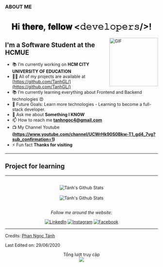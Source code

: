 













<h3 align="left">ABOUT ME </h3>
<p align="left">
</p>



<div align="center">
<h1> 𝐇i 𝐭𝐡𝐞𝐫𝐞, 𝐟𝐞𝐥𝐥𝐨𝐰 <𝚍𝚎𝚟𝚎𝚕𝚘𝚙𝚎𝚛𝚜/>! </h1>
</div>

<img align="right" alt="GIF" height="160px" src="https://media.giphy.com/media/ES4Vcv8zWfIt2/giphy.gif" />

## I'm a Software Student at the HCMUE
- 📚 I’m currently working on **HCM CITY UNIVERSITY OF EDUCATION**
- 👨‍💻 All of my projects are available at [https://github.com/TanhGL/](https://github.com/TanhGL/)
- 📚 I’m currently learning everything about Frontend and Backend technologies 😍
- 🎯 Future Goals: Learn more technologies - Learning to become a full-stack developer.
- 💬 Ask me about **Something I KNOW**
- 📫 How to reach me **tanhngoc4@gmail.com**
- 📺 My Channel Youtube **(https://www.youtube.com/channel/UCWrHk90S0Bkw-T1_gd4_7vg?sub_confirmation=1)**
- ⚡ Fun fact **Thanks for visiting**


---

## Project for learning


---

<div align="center">
</br>
<img align="center" src="https://github-readme-stats.vercel.app/api?username=TanhGL&include_all_commits=true&count_private=true&show_icons=true&line_height=20&title_color=D93A7C&icon_color=F7D747&text_color=A9FEF7&bg_color=0,000000,141321" alt="Tánh's Github Stats">
</br>
</br>

<img align="center" src="https://github-readme-stats.vercel.app/api/top-langs/?username=tanhgl&theme=tokyonight&langs_count=6&layout=compact&hide=tsql,html,pug,css" alt="Tánh's Github Stats">

</br>
</br>

<i>Follow me around the website:</i><br>

<a href="#" target="_blank"><img src="https://img.shields.io/badge/LinkedIn-%230077B5.svg?&style=flat-square&logo=linkedin&logoColor=white" alt="LinkedIn"></a>
<a href="https://www.instagram.com/pnt_kz00/" target="_blank"><img src="https://img.shields.io/badge/Instagram-%23E4405F.svg?&style=flat-square&logo=instagram&logoColor=white" alt="Instagram"></a>
<a href="https://facebook.com/phantanh1234/" target="_blank"><img src="https://img.shields.io/badge/Facebook-%231877F2.svg?&style=flat-square&logo=facebook&logoColor=white" alt="Facebook"></a>


</div>

---

Credits: [Phan Ngọc Tánh](https://github.com/TanhGL/)

Last Edited on: 29/06/2020

<p align="center"> 
 Tổng lượt truy cập<br>
  <img src="https://profile-counter.glitch.me/TanhGL/count.svg" />
</p>

      
